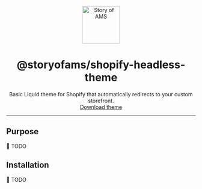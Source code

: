<p align="center">
  <a href="https://storyofams.com/" target="_blank" align="center">
    <img src="https://avatars.githubusercontent.com/u/19343504" alt="Story of AMS" width="100">
  </a>
  <h1 align="center">@storyofams/shopify-headless-theme</h1>
  <p align="center">Basic Liquid theme for Shopify that automatically redirects to your custom storefront.<br><a href="https://github.com/storyofams/shopify-headless-theme/blob/master/dist/headless-theme.zip" download>Download theme</a></p>
</p>

---

## Purpose

🚧 TODO

## Installation

🚧 TODO
